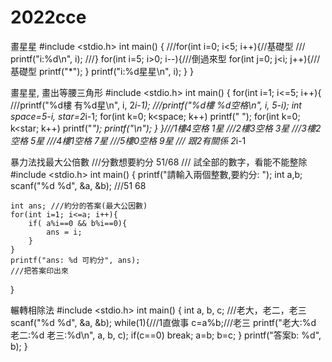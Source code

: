 # 2022cce
畫星星
#include <stdio.h>
int main()
{
    ///for(int i=0; i<5; i++){//基礎型
    ///    printf("i:%d\n", i);
    ///}
    for(int i=5; i>0; i--){///倒過來型
        for(int j=0; j<i; j++){///基礎型
            printf("*");
        }
        printf("i:%d星星\n", i);
    }
}


畫星星, 畫出等腰三角形
#include <stdio.h>
int main()
{
    for(int i=1; i<=5; i++){
        ///printf("%d樓 有%d星\n", i, 2*i-1);
        ///printf("%d樓 %d空格\n", i, 5-i);
        int space=5-i, star=2*i-1;
        for(int k=0; k<space; k++) printf(" ");
        for(int k=0; k<star; k++) printf("*");
        printf("\n");
    }
}///1樓4空格 1星
///2樓3空格 3星
///3樓2空格 5星
///4樓1空格 7星
///5樓0空格 9星
///           跟2有關係 2*i-1


暴力法找最大公倍數
///分數想要約分 51/68
/// 試全部的數字，看能不能整除
#include <stdio.h>
int main()
{
    printf("請輸入兩個整數,要約分: ");
    int a,b;
    scanf("%d %d", &a, &b); ///51 68

    int ans; ///約分的答案(最大公因數)
    for(int i=1; i<=a; i++){
        if( a%i==0 && b%i==0){
            ans = i;
        }
    }
    printf("ans: %d 可約分", ans);
    ///把答案印出來
}


輾轉相除法
#include <stdio.h>
int main()
{
    int a, b, c; ///老大，老二，老三
    scanf("%d %d", &a, &b);
    while(1){///1直做事
        c=a%b;///老三
        printf("老大:%d 老二:%d 老三:%d\n", a, b, c);
        if(c==0) break;
        a=b;
        b=c;
    }
    printf("答案b: %d", b);
}
